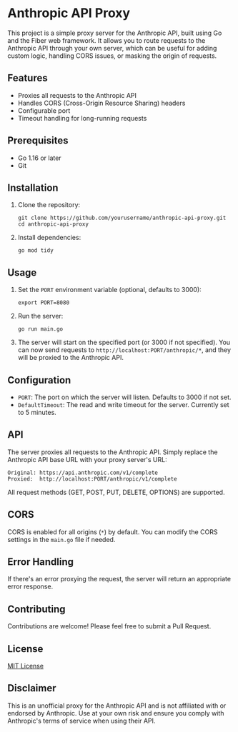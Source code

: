 # Anthropic API Proxy

This project is a simple proxy server for the Anthropic API, built using Go and the Fiber web framework. It allows you to route requests to the Anthropic API through your own server, which can be useful for adding custom logic, handling CORS issues, or masking the origin of requests.

## Features

- Proxies all requests to the Anthropic API
- Handles CORS (Cross-Origin Resource Sharing) headers
- Configurable port
- Timeout handling for long-running requests

## Prerequisites

- Go 1.16 or later
- Git

## Installation

1. Clone the repository:
   ```
   git clone https://github.com/yourusername/anthropic-api-proxy.git
   cd anthropic-api-proxy
   ```

2. Install dependencies:
   ```
   go mod tidy
   ```

## Usage

1. Set the `PORT` environment variable (optional, defaults to 3000):
   ```
   export PORT=8080
   ```

2. Run the server:
   ```
   go run main.go
   ```

3. The server will start on the specified port (or 3000 if not specified). You can now send requests to `http://localhost:PORT/anthropic/*`, and they will be proxied to the Anthropic API.

## Configuration

- `PORT`: The port on which the server will listen. Defaults to 3000 if not set.
- `DefaultTimeout`: The read and write timeout for the server. Currently set to 5 minutes.

## API

The server proxies all requests to the Anthropic API. Simply replace the Anthropic API base URL with your proxy server's URL:

```
Original: https://api.anthropic.com/v1/complete
Proxied:  http://localhost:PORT/anthropic/v1/complete
```

All request methods (GET, POST, PUT, DELETE, OPTIONS) are supported.

## CORS

CORS is enabled for all origins (`*`) by default. You can modify the CORS settings in the `main.go` file if needed.

## Error Handling

If there's an error proxying the request, the server will return an appropriate error response.

## Contributing

Contributions are welcome! Please feel free to submit a Pull Request.

## License

[MIT License](LICENSE)

## Disclaimer

This is an unofficial proxy for the Anthropic API and is not affiliated with or endorsed by Anthropic. Use at your own risk and ensure you comply with Anthropic's terms of service when using their API.
